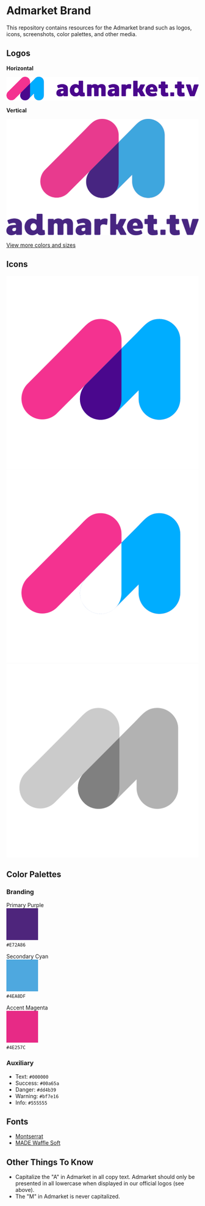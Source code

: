# Admarket Brand

This repository contains resources for the Admarket brand such as logos, icons, screenshots, color palettes, and other media.

## Logos

**Horizontal**

![Admarket Logo Horizontal](/logos/logo-horizontal.png "Admarket Logo Horizontal")

**Vertical**

![Admarket Logo Vertical](/logos/logo-vertical.png "Admarket Logo Vertical")

[View more colors and sizes](/logos)

## Icons

![Admarket Product Icon](/icons/1024x1024.png "Admarket Product Icon")
![Admarket Product Icon Background Dark](/icons/1024x1024-background-dark.png "Admarket Product Icon Background Dark")
![Admarket Product Icon Gray](/icons/1024x1024-gray.png "Admarket Product Icon Gray")


## Color Palettes

### Branding

Primary Purple  
![Admarket Primary Blue](/brand-colors/primary-purple.png "Admarket Primary Purple")   
 `#E72A86`
 
 Secondary Cyan  
![Admarket Secondary Dark Blue](/brand-colors/secondary-cyan.png "Admarket Secondary Cyan")      
`#4EA8DF`

Accent Magenta  
![Admarket Accent Green](/brand-colors/accent-magenta.png "Admarket Accent Magenta")      
`#4E257C`


### Auxiliary

- Text: `#000000`
- Success: `#00a65a`
- Danger: `#dd4b39`
- Warning: `#bf7e16`
- Info: `#555555`

## Fonts

- [Montserrat](https://fonts.google.com/specimen/Montserrat)
- [MADE Waffle Soft](https://www.dafont.com/made-waffle-soft.font)

## Other Things To Know

- Capitalize the "A" in Admarket in all copy text. Admarket should only be presented in all lowercase when displayed in our official logos (see above).
- The "M" in Admarket is never capitalized.
